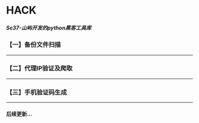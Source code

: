 # HACK

##### Se37-山屿开发的python黑客工具库

### 【一】备份文件扫描

---

### 【二】代理IP验证及爬取

---

### 【三】手机验证码生成

---


#### 后续更新...
